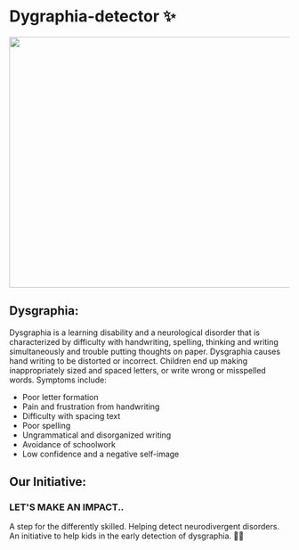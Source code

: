 ﻿# Dygraphia-detector ✨
<img src="https://user-images.githubusercontent.com/88512639/214702510-4b2e96d2-d163-4ff7-ab6c-8646c45f781c.png" width=1000 height=450/>

## Dysgraphia:
<div>
Dysgraphia is a learning disability and a neurological disorder that is characterized by difficulty with handwriting, spelling, thinking and writing simultaneously and trouble putting thoughts on paper. Dysgraphia causes hand writing to be distorted or incorrect. Children end up making inappropriately sized and spaced letters, or write wrong or misspelled words. Symptoms include:

- Poor letter formation
- Pain and frustration from handwriting
- Difficulty with spacing text
- Poor spelling
- Ungrammatical and disorganized writing
- Avoidance of schoolwork
- Low confidence and a negative self-image
  </div>

## Our Initiative:
### LET'S MAKE AN IMPACT..
A step for the differently skilled. Helping detect neurodivergent disorders. An initiative to help kids in the early detection of dysgraphia. 🌟✨

